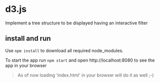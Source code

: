 # d3.js

Implement a tree structure to be displayed having an interactive filter


## install and run

Use `npm install` to download all required node_modules.

To start the app run `npm start` and open http://localhost:8080 to see the app in your browser

> As of now loading 'index.html' in your browser will do it as well ;-)
